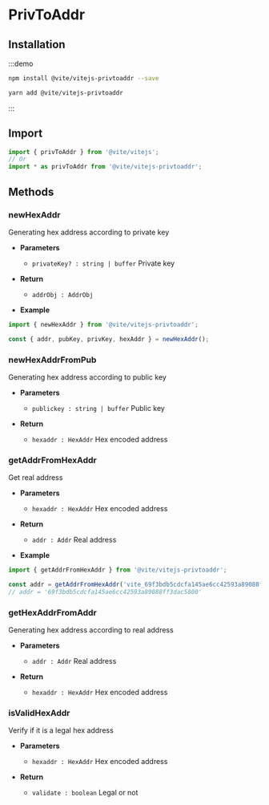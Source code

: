 # PrivToAddr

## Installation

:::demo
```bash tab:npm
npm install @vite/vitejs-privtoaddr --save
```

```bash tab:yarn
yarn add @vite/vitejs-privtoaddr
```
:::

## Import

```javascript
import { privToAddr } from '@vite/vitejs';
// Or
import * as privToAddr from '@vite/vitejs-privtoaddr';
```

## Methods

### newHexAddr
Generating hex address according to private key

- **Parameters**
    * `privateKey? : string | buffer` Private key

- **Return**
    * `addrObj : AddrObj`

- **Example**
```javascript
import { newHexAddr } from '@vite/vitejs-privtoaddr';

const { addr, pubKey, privKey, hexAddr } = newHexAddr();
```

### newHexAddrFromPub
Generating hex address according to public key

- **Parameters**
    * `publickey : string | buffer` Public key

- **Return**
    * `hexaddr : HexAddr` Hex encoded address

### getAddrFromHexAddr
Get real address

- **Parameters**
    * `hexaddr : HexAddr` Hex encoded address

- **Return**
    * `addr : Addr` Real address

- **Example**
```javascript
import { getAddrFromHexAddr } from '@vite/vitejs-privtoaddr';

const addr = getAddrFromHexAddr('vite_69f3bdb5cdcfa145ae6cc42593a89088ff3dac587eb692d689');
// addr = '69f3bdb5cdcfa145ae6cc42593a89088ff3dac5800'
```

### getHexAddrFromAddr
Generating hex address according to real address

- **Parameters**
    * `addr : Addr` Real address

- **Return**
    * `hexaddr : HexAddr` Hex encoded address

### isValidHexAddr
Verify if it is a legal hex address

- **Parameters**
    * `hexaddr : HexAddr` Hex encoded address
  
- **Return**
    * `validate : boolean` Legal or not
